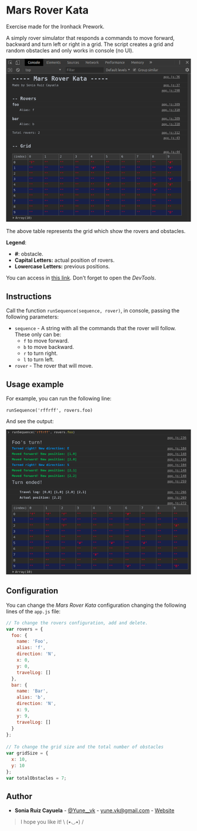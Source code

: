 # Mars Rover Kata

Exercise made for the Ironhack Prework.

A simply rover simulator that responds a commands to move forward, backward and turn left or right in a grid. The script creates a grid and random obstacles and only works in console (no UI).

![Example of the script output in console](img/main-screenshot.png)

The above table represents the grid which show the rovers and obstacles.

**Legend**:

 - **#**: obstacle.
 - **Capital Letters:** actual position of rovers.
 - **Lowercase Letters:** previous positions.

You can access in [this link](https://yunevk.github.io/mars-rover-kata/). Don't forget to open the *DevTools*.

## Instructions

Call the function `runSequence(sequence, rover)`, in console, passing the following parameters: 

- `sequence` - A string with all the commands that the rover will follow. These only can be:
  - `f` to move forward.
  - `b` to move backward.
  - `r` to turn right.
  - `l` to turn left.
- `rover` - The rover that will move.

## Usage example

For example, you can run the following line:

`runSequence('rffrff', rovers.foo)`

And see the output:

![Example of the script output in console after run the above command](img/example-screenshot.png)

## Configuration

You can change the *Mars Rover Kata* configuration changing the following lines of the `app.js` file:

```javascript
// To change the rovers configuration, add and delete.
var rovers = {
  foo: {
    name: 'Foo',
    alias: 'f',
    direction: 'N', 
    x: 0, 
    y: 0, 
    travelLog: []
  }, 
  bar: {
    name: 'Bar',
    alias: 'b',
    direction: 'N', 
    x: 9, 
    y: 9, 
    travelLog: []
  }
};

// To change the grid size and the total number of obstacles
var gridSize = {
  x: 10,
  y: 10
};
var totalObstacles = 7;
```

## Author

- **Sonia Ruiz Cayuela** - [@Yune__vk](https://twitter.com/Yune__vk) - yune.vk@gmail.com - [Website](https://yunevk.github.io)



>I hope you like it! \ (•◡•) /